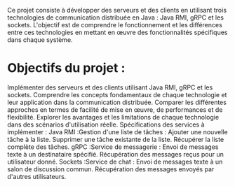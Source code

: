 Ce projet consiste à développer des serveurs et des clients en utilisant trois technologies de communication distribuée en Java : Java RMI, gRPC et les sockets. L'objectif est de comprendre le fonctionnement et les différences entre ces technologies en mettant en œuvre des fonctionnalités spécifiques dans chaque système.

# Objectifs du projet :
Implémenter des serveurs et des clients utilisant Java RMI, gRPC et les sockets.
Comprendre les concepts fondamentaux de chaque technologie et leur application dans la communication distribuée.
Comparer les différentes approches en termes de facilité de mise en œuvre, de performances et de flexibilité.
Explorer les avantages et les limitations de chaque technologie dans des scénarios d'utilisation réelle.
Spécifications des services à implémenter :
Java RMI :Gestion d'une liste de tâches :
Ajouter une nouvelle tâche à la liste.
Supprimer une tâche existante de la liste.
Récupérer la liste complète des tâches.
gRPC :Service de messagerie :
Envoi de messages texte à un destinataire spécifié.
Récupération des messages reçus pour un utilisateur donné.
Sockets :Service de chat :
Envoi de messages texte à un salon de discussion commun.
Récupération des messages envoyés par d'autres utilisateurs.

